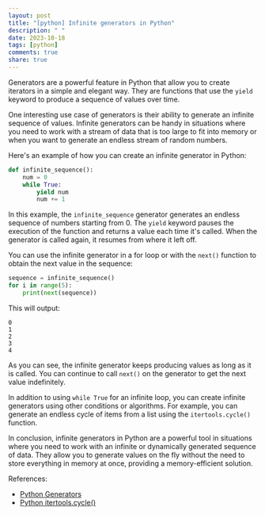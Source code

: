 ```yaml
---
layout: post
title: "[python] Infinite generators in Python"
description: " "
date: 2023-10-18
tags: [python]
comments: true
share: true
---
```


Generators are a powerful feature in Python that allow you to create iterators in a simple and elegant way. They are functions that use the `yield` keyword to produce a sequence of values over time.

One interesting use case of generators is their ability to generate an infinite sequence of values. Infinite generators can be handy in situations where you need to work with a stream of data that is too large to fit into memory or when you want to generate an endless stream of random numbers.

Here's an example of how you can create an infinite generator in Python:

```python
def infinite_sequence():
    num = 0
    while True:
        yield num
        num += 1
```

In this example, the `infinite_sequence` generator generates an endless sequence of numbers starting from 0. The `yield` keyword pauses the execution of the function and returns a value each time it's called. When the generator is called again, it resumes from where it left off.

You can use the infinite generator in a for loop or with the `next()` function to obtain the next value in the sequence:

```python
sequence = infinite_sequence()
for i in range(5):
    print(next(sequence))
```

This will output:
```
0
1
2
3
4
```

As you can see, the infinite generator keeps producing values as long as it is called. You can continue to call `next()` on the generator to get the next value indefinitely.

In addition to using `while True` for an infinite loop, you can create infinite generators using other conditions or algorithms. For example, you can generate an endless cycle of items from a list using the `itertools.cycle()` function.

In conclusion, infinite generators in Python are a powerful tool in situations where you need to work with an infinite or dynamically generated sequence of data. They allow you to generate values on the fly without the need to store everything in memory at once, providing a memory-efficient solution.

References:
- [Python Generators](https://docs.python.org/3/tutorial/classes.html#generators)
- [Python itertools.cycle()](https://docs.python.org/3/library/itertools.html#itertools.cycle)